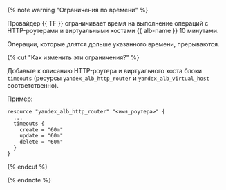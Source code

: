 {% note warning "Ограничения по времени" %}

Провайдер {{ TF }} ограничивает время на выполнение операций с HTTP-роутерами и виртуальными хостами {{ alb-name }} 10 минутами.

Операции, которые длятся дольше указанного времени, прерываются.

{% cut "Как изменить эти ограничения?" %}

Добавьте к описанию HTTP-роутера и виртуального хоста блоки `timeouts` (ресурсы `yandex_alb_http_router` и `yandex_alb_virtual_host` соответственно).

Пример:

```hcl
resource "yandex_alb_http_router" "<имя_роутера>" {
  ...
  timeouts {
    create = "60m"
    update = "60m"
    delete = "60m"
  }
}
```

{% endcut %}

{% endnote %}